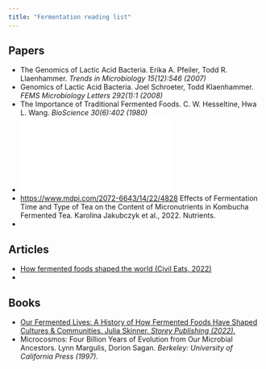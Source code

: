 ```yaml
---
title: "Fermentation reading list"
---
```


## Papers
- The Genomics of Lactic Acid Bacteria. Erika A. Pfeiler, Todd R. Llaenhammer. _Trends in Microbiology 15(12):546 (2007)_
- Genomics of Lactic Acid Bacteria. Joel Schroeter, Todd Klaenhammer. _FEMS Microbiology Letters 292(1):1 (2008)_
- The Importance of Traditional Fermented Foods. C. W. Hesseltine, Hwa L. Wang. _BioScience 30(6):402 (1980)_
- ![# Yogurt-Like Beverages Made With Cereals. Coda et al., 2017](projects/attachments/coda2017%201.pdf)
- https://www.mdpi.com/2072-6643/14/22/4828 Effects of Fermentation Time and Type of Tea on the Content of Micronutrients in Kombucha Fermented Tea. Karolina Jakubczyk et al., 2022. Nutrients. 
- 



## Articles
- [How fermented foods shaped the world (Civil Eats, 2022)](https://civileats.com/2022/10/04/julia-skinner-fermentation-invisible-world-our-fermented-lives-book-climate-science-nutrition/?utm_medium=email&utm_source=rasa_io&utm_campaign=newsletter)
- 


## Books
- [Our Fermented Lives: A History of How Fermented Foods Have Shaped Cultures & Communities. Julia Skinner. _Storey Publishing (2022)._](https://bookshop.org/p/books/our-fermented-lives-a-history-of-how-fermented-foods-have-shaped-cultures-communities-julia-skinner/17212742?ean=9781635863833)
- Microcosmos: Four Billion Years of Evolution from Our Microbial Ancestors. Lynn Margulis, Dorion Sagan. _Berkeley: University of California Press (1997)._
